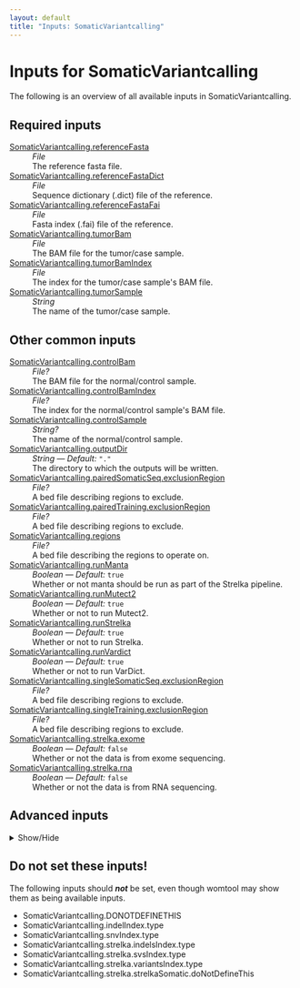 ```yaml
---
layout: default
title: "Inputs: SomaticVariantcalling"
---
```


# Inputs for SomaticVariantcalling

The following is an overview of all available inputs in
SomaticVariantcalling.


## Required inputs
<dl>
<dt id="SomaticVariantcalling.referenceFasta"><a href="#SomaticVariantcalling.referenceFasta">SomaticVariantcalling.referenceFasta</a></dt>
<dd>
    <i>File </i><br />
    The reference fasta file.
</dd>
<dt id="SomaticVariantcalling.referenceFastaDict"><a href="#SomaticVariantcalling.referenceFastaDict">SomaticVariantcalling.referenceFastaDict</a></dt>
<dd>
    <i>File </i><br />
    Sequence dictionary (.dict) file of the reference.
</dd>
<dt id="SomaticVariantcalling.referenceFastaFai"><a href="#SomaticVariantcalling.referenceFastaFai">SomaticVariantcalling.referenceFastaFai</a></dt>
<dd>
    <i>File </i><br />
    Fasta index (.fai) file of the reference.
</dd>
<dt id="SomaticVariantcalling.tumorBam"><a href="#SomaticVariantcalling.tumorBam">SomaticVariantcalling.tumorBam</a></dt>
<dd>
    <i>File </i><br />
    The BAM file for the tumor/case sample.
</dd>
<dt id="SomaticVariantcalling.tumorBamIndex"><a href="#SomaticVariantcalling.tumorBamIndex">SomaticVariantcalling.tumorBamIndex</a></dt>
<dd>
    <i>File </i><br />
    The index for the tumor/case sample's BAM file.
</dd>
<dt id="SomaticVariantcalling.tumorSample"><a href="#SomaticVariantcalling.tumorSample">SomaticVariantcalling.tumorSample</a></dt>
<dd>
    <i>String </i><br />
    The name of the tumor/case sample.
</dd>
</dl>

## Other common inputs
<dl>
<dt id="SomaticVariantcalling.controlBam"><a href="#SomaticVariantcalling.controlBam">SomaticVariantcalling.controlBam</a></dt>
<dd>
    <i>File? </i><br />
    The BAM file for the normal/control sample.
</dd>
<dt id="SomaticVariantcalling.controlBamIndex"><a href="#SomaticVariantcalling.controlBamIndex">SomaticVariantcalling.controlBamIndex</a></dt>
<dd>
    <i>File? </i><br />
    The index for the normal/control sample's BAM file.
</dd>
<dt id="SomaticVariantcalling.controlSample"><a href="#SomaticVariantcalling.controlSample">SomaticVariantcalling.controlSample</a></dt>
<dd>
    <i>String? </i><br />
    The name of the normal/control sample.
</dd>
<dt id="SomaticVariantcalling.outputDir"><a href="#SomaticVariantcalling.outputDir">SomaticVariantcalling.outputDir</a></dt>
<dd>
    <i>String </i><i>&mdash; Default:</i> <code>"."</code><br />
    The directory to which the outputs will be written.
</dd>
<dt id="SomaticVariantcalling.pairedSomaticSeq.exclusionRegion"><a href="#SomaticVariantcalling.pairedSomaticSeq.exclusionRegion">SomaticVariantcalling.pairedSomaticSeq.exclusionRegion</a></dt>
<dd>
    <i>File? </i><br />
    A bed file describing regions to exclude.
</dd>
<dt id="SomaticVariantcalling.pairedTraining.exclusionRegion"><a href="#SomaticVariantcalling.pairedTraining.exclusionRegion">SomaticVariantcalling.pairedTraining.exclusionRegion</a></dt>
<dd>
    <i>File? </i><br />
    A bed file describing regions to exclude.
</dd>
<dt id="SomaticVariantcalling.regions"><a href="#SomaticVariantcalling.regions">SomaticVariantcalling.regions</a></dt>
<dd>
    <i>File? </i><br />
    A bed file describing the regions to operate on.
</dd>
<dt id="SomaticVariantcalling.runManta"><a href="#SomaticVariantcalling.runManta">SomaticVariantcalling.runManta</a></dt>
<dd>
    <i>Boolean </i><i>&mdash; Default:</i> <code>true</code><br />
    Whether or not manta should be run as part of the Strelka pipeline.
</dd>
<dt id="SomaticVariantcalling.runMutect2"><a href="#SomaticVariantcalling.runMutect2">SomaticVariantcalling.runMutect2</a></dt>
<dd>
    <i>Boolean </i><i>&mdash; Default:</i> <code>true</code><br />
    Whether or not to run Mutect2.
</dd>
<dt id="SomaticVariantcalling.runStrelka"><a href="#SomaticVariantcalling.runStrelka">SomaticVariantcalling.runStrelka</a></dt>
<dd>
    <i>Boolean </i><i>&mdash; Default:</i> <code>true</code><br />
    Whether or not to run Strelka.
</dd>
<dt id="SomaticVariantcalling.runVardict"><a href="#SomaticVariantcalling.runVardict">SomaticVariantcalling.runVardict</a></dt>
<dd>
    <i>Boolean </i><i>&mdash; Default:</i> <code>true</code><br />
    Whether or not to run VarDict.
</dd>
<dt id="SomaticVariantcalling.singleSomaticSeq.exclusionRegion"><a href="#SomaticVariantcalling.singleSomaticSeq.exclusionRegion">SomaticVariantcalling.singleSomaticSeq.exclusionRegion</a></dt>
<dd>
    <i>File? </i><br />
    A bed file describing regions to exclude.
</dd>
<dt id="SomaticVariantcalling.singleTraining.exclusionRegion"><a href="#SomaticVariantcalling.singleTraining.exclusionRegion">SomaticVariantcalling.singleTraining.exclusionRegion</a></dt>
<dd>
    <i>File? </i><br />
    A bed file describing regions to exclude.
</dd>
<dt id="SomaticVariantcalling.strelka.exome"><a href="#SomaticVariantcalling.strelka.exome">SomaticVariantcalling.strelka.exome</a></dt>
<dd>
    <i>Boolean </i><i>&mdash; Default:</i> <code>false</code><br />
    Whether or not the data is from exome sequencing.
</dd>
<dt id="SomaticVariantcalling.strelka.rna"><a href="#SomaticVariantcalling.strelka.rna">SomaticVariantcalling.strelka.rna</a></dt>
<dd>
    <i>Boolean </i><i>&mdash; Default:</i> <code>false</code><br />
    Whether or not the data is from RNA sequencing.
</dd>
</dl>

## Advanced inputs
<details>
<summary> Show/Hide </summary>
<dl>
<dt id="SomaticVariantcalling.combineVariants.dockerImage"><a href="#SomaticVariantcalling.combineVariants.dockerImage">SomaticVariantcalling.combineVariants.dockerImage</a></dt>
<dd>
    <i>String </i><i>&mdash; Default:</i> <code>"broadinstitute/gatk3:3.8-1"</code><br />
    The docker image used for this task. Changing this may result in errors which the developers may choose not to address.
</dd>
<dt id="SomaticVariantcalling.combineVariants.filteredRecordsMergeType"><a href="#SomaticVariantcalling.combineVariants.filteredRecordsMergeType">SomaticVariantcalling.combineVariants.filteredRecordsMergeType</a></dt>
<dd>
    <i>String </i><i>&mdash; Default:</i> <code>"KEEP_IF_ANY_UNFILTERED"</code><br />
    Equivalent to CombineVariants' `--filteredrecordsmergetype` option.
</dd>
<dt id="SomaticVariantcalling.combineVariants.genotypeMergeOption"><a href="#SomaticVariantcalling.combineVariants.genotypeMergeOption">SomaticVariantcalling.combineVariants.genotypeMergeOption</a></dt>
<dd>
    <i>String </i><i>&mdash; Default:</i> <code>"UNIQUIFY"</code><br />
    Equivalent to CombineVariants' `--genotypemergeoption` option.
</dd>
<dt id="SomaticVariantcalling.combineVariants.javaXmx"><a href="#SomaticVariantcalling.combineVariants.javaXmx">SomaticVariantcalling.combineVariants.javaXmx</a></dt>
<dd>
    <i>String </i><i>&mdash; Default:</i> <code>"12G"</code><br />
    The maximum memory available to the program. Should be lower than `memory` to accommodate JVM overhead.
</dd>
<dt id="SomaticVariantcalling.combineVariants.memory"><a href="#SomaticVariantcalling.combineVariants.memory">SomaticVariantcalling.combineVariants.memory</a></dt>
<dd>
    <i>String </i><i>&mdash; Default:</i> <code>"13G"</code><br />
    The amount of memory this job will use.
</dd>
<dt id="SomaticVariantcalling.combineVariants.timeMinutes"><a href="#SomaticVariantcalling.combineVariants.timeMinutes">SomaticVariantcalling.combineVariants.timeMinutes</a></dt>
<dd>
    <i>Int </i><i>&mdash; Default:</i> <code>180</code><br />
    The maximum amount of time the job will run in minutes.
</dd>
<dt id="SomaticVariantcalling.dockerImages"><a href="#SomaticVariantcalling.dockerImages">SomaticVariantcalling.dockerImages</a></dt>
<dd>
    <i>Map[String,String] </i><i>&mdash; Default:</i> <code>{"picard": "quay.io/biocontainers/picard:2.23.2--0", "gatk4": "quay.io/biocontainers/gatk4:4.1.8.0--py38h37ae868_0", "chunked-scatter": "quay.io/biocontainers/chunked-scatter:1.0.0--py_0", "tabix": "quay.io/biocontainers/tabix:0.2.6--ha92aebf_0", "manta": "quay.io/biocontainers/manta:1.4.0--py27_1", "strelka": "quay.io/biocontainers/strelka:2.9.7--0", "vardict-java": "quay.io/biocontainers/vardict-java:1.5.8--1", "somaticseq": "lethalfang/somaticseq:3.1.0", "samtools": "quay.io/biocontainers/samtools:1.10--h9402c20_2"}</code><br />
    The docker images used. Changing this may result in errors which the developers may choose not to address.
</dd>
<dt id="SomaticVariantcalling.indelIndex.memory"><a href="#SomaticVariantcalling.indelIndex.memory">SomaticVariantcalling.indelIndex.memory</a></dt>
<dd>
    <i>String </i><i>&mdash; Default:</i> <code>"2G"</code><br />
    The amount of memory this job will use.
</dd>
<dt id="SomaticVariantcalling.indelIndex.timeMinutes"><a href="#SomaticVariantcalling.indelIndex.timeMinutes">SomaticVariantcalling.indelIndex.timeMinutes</a></dt>
<dd>
    <i>Int </i><i>&mdash; Default:</i> <code>1 + ceil(size(inputFile,"G"))</code><br />
    The maximum amount of time the job will run in minutes.
</dd>
<dt id="SomaticVariantcalling.mutect2.calculateContamination.javaXmx"><a href="#SomaticVariantcalling.mutect2.calculateContamination.javaXmx">SomaticVariantcalling.mutect2.calculateContamination.javaXmx</a></dt>
<dd>
    <i>String </i><i>&mdash; Default:</i> <code>"12G"</code><br />
    The maximum memory available to the program. Should be lower than `memory` to accommodate JVM overhead.
</dd>
<dt id="SomaticVariantcalling.mutect2.calculateContamination.memory"><a href="#SomaticVariantcalling.mutect2.calculateContamination.memory">SomaticVariantcalling.mutect2.calculateContamination.memory</a></dt>
<dd>
    <i>String </i><i>&mdash; Default:</i> <code>"13G"</code><br />
    The amount of memory this job will use.
</dd>
<dt id="SomaticVariantcalling.mutect2.calculateContamination.timeMinutes"><a href="#SomaticVariantcalling.mutect2.calculateContamination.timeMinutes">SomaticVariantcalling.mutect2.calculateContamination.timeMinutes</a></dt>
<dd>
    <i>Int </i><i>&mdash; Default:</i> <code>180</code><br />
    The maximum amount of time the job will run in minutes.
</dd>
<dt id="SomaticVariantcalling.mutect2.filterMutectCalls.javaXmx"><a href="#SomaticVariantcalling.mutect2.filterMutectCalls.javaXmx">SomaticVariantcalling.mutect2.filterMutectCalls.javaXmx</a></dt>
<dd>
    <i>String </i><i>&mdash; Default:</i> <code>"12G"</code><br />
    The maximum memory available to the program. Should be lower than `memory` to accommodate JVM overhead.
</dd>
<dt id="SomaticVariantcalling.mutect2.filterMutectCalls.memory"><a href="#SomaticVariantcalling.mutect2.filterMutectCalls.memory">SomaticVariantcalling.mutect2.filterMutectCalls.memory</a></dt>
<dd>
    <i>String </i><i>&mdash; Default:</i> <code>"13G"</code><br />
    The amount of memory this job will use.
</dd>
<dt id="SomaticVariantcalling.mutect2.filterMutectCalls.timeMinutes"><a href="#SomaticVariantcalling.mutect2.filterMutectCalls.timeMinutes">SomaticVariantcalling.mutect2.filterMutectCalls.timeMinutes</a></dt>
<dd>
    <i>Int </i><i>&mdash; Default:</i> <code>60</code><br />
    The maximum amount of time the job will run in minutes.
</dd>
<dt id="SomaticVariantcalling.mutect2.filterMutectCalls.uniqueAltReadCount"><a href="#SomaticVariantcalling.mutect2.filterMutectCalls.uniqueAltReadCount">SomaticVariantcalling.mutect2.filterMutectCalls.uniqueAltReadCount</a></dt>
<dd>
    <i>Int </i><i>&mdash; Default:</i> <code>4</code><br />
    Equivalent to FilterMutectCalls' `--unique-alt-read-count` option.
</dd>
<dt id="SomaticVariantcalling.mutect2.gatherVcfs.compressionLevel"><a href="#SomaticVariantcalling.mutect2.gatherVcfs.compressionLevel">SomaticVariantcalling.mutect2.gatherVcfs.compressionLevel</a></dt>
<dd>
    <i>Int </i><i>&mdash; Default:</i> <code>1</code><br />
    The compression level at which the BAM files are written.
</dd>
<dt id="SomaticVariantcalling.mutect2.gatherVcfs.javaXmx"><a href="#SomaticVariantcalling.mutect2.gatherVcfs.javaXmx">SomaticVariantcalling.mutect2.gatherVcfs.javaXmx</a></dt>
<dd>
    <i>String </i><i>&mdash; Default:</i> <code>"4G"</code><br />
    The maximum memory available to the program. Should be lower than `memory` to accommodate JVM overhead.
</dd>
<dt id="SomaticVariantcalling.mutect2.gatherVcfs.memory"><a href="#SomaticVariantcalling.mutect2.gatherVcfs.memory">SomaticVariantcalling.mutect2.gatherVcfs.memory</a></dt>
<dd>
    <i>String </i><i>&mdash; Default:</i> <code>"5G"</code><br />
    The amount of memory this job will use.
</dd>
<dt id="SomaticVariantcalling.mutect2.gatherVcfs.timeMinutes"><a href="#SomaticVariantcalling.mutect2.gatherVcfs.timeMinutes">SomaticVariantcalling.mutect2.gatherVcfs.timeMinutes</a></dt>
<dd>
    <i>Int </i><i>&mdash; Default:</i> <code>1 + ceil(size(inputVCFs,"G")) * 2</code><br />
    The maximum amount of time the job will run in minutes.
</dd>
<dt id="SomaticVariantcalling.mutect2.gatherVcfs.useJdkDeflater"><a href="#SomaticVariantcalling.mutect2.gatherVcfs.useJdkDeflater">SomaticVariantcalling.mutect2.gatherVcfs.useJdkDeflater</a></dt>
<dd>
    <i>Boolean </i><i>&mdash; Default:</i> <code>true</code><br />
    True, uses the java deflator to compress the BAM files. False uses the optimized intel deflater.
</dd>
<dt id="SomaticVariantcalling.mutect2.gatherVcfs.useJdkInflater"><a href="#SomaticVariantcalling.mutect2.gatherVcfs.useJdkInflater">SomaticVariantcalling.mutect2.gatherVcfs.useJdkInflater</a></dt>
<dd>
    <i>Boolean </i><i>&mdash; Default:</i> <code>true</code><br />
    True, uses the java inflater. False, uses the optimized intel inflater.
</dd>
<dt id="SomaticVariantcalling.mutect2.getPileupSummariesNormal.javaXmx"><a href="#SomaticVariantcalling.mutect2.getPileupSummariesNormal.javaXmx">SomaticVariantcalling.mutect2.getPileupSummariesNormal.javaXmx</a></dt>
<dd>
    <i>String </i><i>&mdash; Default:</i> <code>"12G"</code><br />
    The maximum memory available to the program. Should be lower than `memory` to accommodate JVM overhead.
</dd>
<dt id="SomaticVariantcalling.mutect2.getPileupSummariesNormal.memory"><a href="#SomaticVariantcalling.mutect2.getPileupSummariesNormal.memory">SomaticVariantcalling.mutect2.getPileupSummariesNormal.memory</a></dt>
<dd>
    <i>String </i><i>&mdash; Default:</i> <code>"13G"</code><br />
    The amount of memory this job will use.
</dd>
<dt id="SomaticVariantcalling.mutect2.getPileupSummariesNormal.timeMinutes"><a href="#SomaticVariantcalling.mutect2.getPileupSummariesNormal.timeMinutes">SomaticVariantcalling.mutect2.getPileupSummariesNormal.timeMinutes</a></dt>
<dd>
    <i>Int </i><i>&mdash; Default:</i> <code>120</code><br />
    The maximum amount of time the job will run in minutes.
</dd>
<dt id="SomaticVariantcalling.mutect2.getPileupSummariesTumor.javaXmx"><a href="#SomaticVariantcalling.mutect2.getPileupSummariesTumor.javaXmx">SomaticVariantcalling.mutect2.getPileupSummariesTumor.javaXmx</a></dt>
<dd>
    <i>String </i><i>&mdash; Default:</i> <code>"12G"</code><br />
    The maximum memory available to the program. Should be lower than `memory` to accommodate JVM overhead.
</dd>
<dt id="SomaticVariantcalling.mutect2.getPileupSummariesTumor.memory"><a href="#SomaticVariantcalling.mutect2.getPileupSummariesTumor.memory">SomaticVariantcalling.mutect2.getPileupSummariesTumor.memory</a></dt>
<dd>
    <i>String </i><i>&mdash; Default:</i> <code>"13G"</code><br />
    The amount of memory this job will use.
</dd>
<dt id="SomaticVariantcalling.mutect2.getPileupSummariesTumor.timeMinutes"><a href="#SomaticVariantcalling.mutect2.getPileupSummariesTumor.timeMinutes">SomaticVariantcalling.mutect2.getPileupSummariesTumor.timeMinutes</a></dt>
<dd>
    <i>Int </i><i>&mdash; Default:</i> <code>120</code><br />
    The maximum amount of time the job will run in minutes.
</dd>
<dt id="SomaticVariantcalling.mutect2.learnReadOrientationModel.javaXmx"><a href="#SomaticVariantcalling.mutect2.learnReadOrientationModel.javaXmx">SomaticVariantcalling.mutect2.learnReadOrientationModel.javaXmx</a></dt>
<dd>
    <i>String </i><i>&mdash; Default:</i> <code>"12G"</code><br />
    The maximum memory available to the program. Should be lower than `memory` to accommodate JVM overhead.
</dd>
<dt id="SomaticVariantcalling.mutect2.learnReadOrientationModel.memory"><a href="#SomaticVariantcalling.mutect2.learnReadOrientationModel.memory">SomaticVariantcalling.mutect2.learnReadOrientationModel.memory</a></dt>
<dd>
    <i>String </i><i>&mdash; Default:</i> <code>"13G"</code><br />
    The amount of memory this job will use.
</dd>
<dt id="SomaticVariantcalling.mutect2.learnReadOrientationModel.timeMinutes"><a href="#SomaticVariantcalling.mutect2.learnReadOrientationModel.timeMinutes">SomaticVariantcalling.mutect2.learnReadOrientationModel.timeMinutes</a></dt>
<dd>
    <i>Int </i><i>&mdash; Default:</i> <code>120</code><br />
    The maximum amount of time the job will run in minutes.
</dd>
<dt id="SomaticVariantcalling.mutect2.mergeStats.javaXmx"><a href="#SomaticVariantcalling.mutect2.mergeStats.javaXmx">SomaticVariantcalling.mutect2.mergeStats.javaXmx</a></dt>
<dd>
    <i>String </i><i>&mdash; Default:</i> <code>"14G"</code><br />
    The maximum memory available to the program. Should be lower than `memory` to accommodate JVM overhead.
</dd>
<dt id="SomaticVariantcalling.mutect2.mergeStats.memory"><a href="#SomaticVariantcalling.mutect2.mergeStats.memory">SomaticVariantcalling.mutect2.mergeStats.memory</a></dt>
<dd>
    <i>String </i><i>&mdash; Default:</i> <code>"15G"</code><br />
    The amount of memory this job will use.
</dd>
<dt id="SomaticVariantcalling.mutect2.mergeStats.timeMinutes"><a href="#SomaticVariantcalling.mutect2.mergeStats.timeMinutes">SomaticVariantcalling.mutect2.mergeStats.timeMinutes</a></dt>
<dd>
    <i>Int </i><i>&mdash; Default:</i> <code>30</code><br />
    The maximum amount of time the job will run in minutes.
</dd>
<dt id="SomaticVariantcalling.mutect2.mutect2.f1r2TarGz"><a href="#SomaticVariantcalling.mutect2.mutect2.f1r2TarGz">SomaticVariantcalling.mutect2.mutect2.f1r2TarGz</a></dt>
<dd>
    <i>String </i><i>&mdash; Default:</i> <code>"f1r2.tar.gz"</code><br />
    Equivalent to Mutect2's `--f1r2-tar-gz` option.
</dd>
<dt id="SomaticVariantcalling.mutect2.mutect2.germlineResource"><a href="#SomaticVariantcalling.mutect2.mutect2.germlineResource">SomaticVariantcalling.mutect2.mutect2.germlineResource</a></dt>
<dd>
    <i>File? </i><br />
    Equivalent to Mutect2's `--germline-resource` option.
</dd>
<dt id="SomaticVariantcalling.mutect2.mutect2.germlineResourceIndex"><a href="#SomaticVariantcalling.mutect2.mutect2.germlineResourceIndex">SomaticVariantcalling.mutect2.mutect2.germlineResourceIndex</a></dt>
<dd>
    <i>File? </i><br />
    The index for the germline resource.
</dd>
<dt id="SomaticVariantcalling.mutect2.mutect2.javaXmx"><a href="#SomaticVariantcalling.mutect2.mutect2.javaXmx">SomaticVariantcalling.mutect2.mutect2.javaXmx</a></dt>
<dd>
    <i>String </i><i>&mdash; Default:</i> <code>"4G"</code><br />
    The maximum memory available to the program. Should be lower than `memory` to accommodate JVM overhead.
</dd>
<dt id="SomaticVariantcalling.mutect2.mutect2.memory"><a href="#SomaticVariantcalling.mutect2.mutect2.memory">SomaticVariantcalling.mutect2.mutect2.memory</a></dt>
<dd>
    <i>String </i><i>&mdash; Default:</i> <code>"5G"</code><br />
    The amount of memory this job will use.
</dd>
<dt id="SomaticVariantcalling.mutect2.mutect2.outputStats"><a href="#SomaticVariantcalling.mutect2.mutect2.outputStats">SomaticVariantcalling.mutect2.mutect2.outputStats</a></dt>
<dd>
    <i>String </i><i>&mdash; Default:</i> <code>outputVcf + ".stats"</code><br />
    The location the output statistics should be written to.
</dd>
<dt id="SomaticVariantcalling.mutect2.mutect2.panelOfNormals"><a href="#SomaticVariantcalling.mutect2.mutect2.panelOfNormals">SomaticVariantcalling.mutect2.mutect2.panelOfNormals</a></dt>
<dd>
    <i>File? </i><br />
    Equivalent to Mutect2's `--panel-of-normals` option.
</dd>
<dt id="SomaticVariantcalling.mutect2.mutect2.panelOfNormalsIndex"><a href="#SomaticVariantcalling.mutect2.mutect2.panelOfNormalsIndex">SomaticVariantcalling.mutect2.mutect2.panelOfNormalsIndex</a></dt>
<dd>
    <i>File? </i><br />
    The index for the panel of normals.
</dd>
<dt id="SomaticVariantcalling.mutect2.mutect2.timeMinutes"><a href="#SomaticVariantcalling.mutect2.mutect2.timeMinutes">SomaticVariantcalling.mutect2.mutect2.timeMinutes</a></dt>
<dd>
    <i>Int </i><i>&mdash; Default:</i> <code>240</code><br />
    The maximum amount of time the job will run in minutes.
</dd>
<dt id="SomaticVariantcalling.mutect2.scatterList.memory"><a href="#SomaticVariantcalling.mutect2.scatterList.memory">SomaticVariantcalling.mutect2.scatterList.memory</a></dt>
<dd>
    <i>String </i><i>&mdash; Default:</i> <code>"256M"</code><br />
    The amount of memory this job will use.
</dd>
<dt id="SomaticVariantcalling.mutect2.scatterList.prefix"><a href="#SomaticVariantcalling.mutect2.scatterList.prefix">SomaticVariantcalling.mutect2.scatterList.prefix</a></dt>
<dd>
    <i>String </i><i>&mdash; Default:</i> <code>"scatters/scatter-"</code><br />
    The prefix of the ouput files. Output will be named like: <PREFIX><N>.bed, in which N is an incrementing number. Default 'scatter-'.
</dd>
<dt id="SomaticVariantcalling.mutect2.scatterList.timeMinutes"><a href="#SomaticVariantcalling.mutect2.scatterList.timeMinutes">SomaticVariantcalling.mutect2.scatterList.timeMinutes</a></dt>
<dd>
    <i>Int </i><i>&mdash; Default:</i> <code>2</code><br />
    The maximum amount of time the job will run in minutes.
</dd>
<dt id="SomaticVariantcalling.mutect2.scatterSize"><a href="#SomaticVariantcalling.mutect2.scatterSize">SomaticVariantcalling.mutect2.scatterSize</a></dt>
<dd>
    <i>Int? </i><br />
    The size of the scattered regions in bases. Scattering is used to speed up certain processes. The genome will be seperated into multiple chunks (scatters) which will be processed in their own job, allowing for parallel processing. Higher values will result in a lower number of jobs. The optimal value here will depend on the available resources.
</dd>
<dt id="SomaticVariantcalling.mutect2.scatterSizeMillions"><a href="#SomaticVariantcalling.mutect2.scatterSizeMillions">SomaticVariantcalling.mutect2.scatterSizeMillions</a></dt>
<dd>
    <i>Int </i><i>&mdash; Default:</i> <code>1000</code><br />
    Same as scatterSize, but is multiplied by 1000000 to get scatterSize. This allows for setting larger values more easily
</dd>
<dt id="SomaticVariantcalling.pairedSomaticSeq.jsmVCF"><a href="#SomaticVariantcalling.pairedSomaticSeq.jsmVCF">SomaticVariantcalling.pairedSomaticSeq.jsmVCF</a></dt>
<dd>
    <i>File? </i><br />
    A VCF as produced by jsm.
</dd>
<dt id="SomaticVariantcalling.pairedSomaticSeq.lofreqIndel"><a href="#SomaticVariantcalling.pairedSomaticSeq.lofreqIndel">SomaticVariantcalling.pairedSomaticSeq.lofreqIndel</a></dt>
<dd>
    <i>File? </i><br />
    An indel VCF as produced by lofreq.
</dd>
<dt id="SomaticVariantcalling.pairedSomaticSeq.lofreqSNV"><a href="#SomaticVariantcalling.pairedSomaticSeq.lofreqSNV">SomaticVariantcalling.pairedSomaticSeq.lofreqSNV</a></dt>
<dd>
    <i>File? </i><br />
    An SNV VCF as produced by lofreq.
</dd>
<dt id="SomaticVariantcalling.pairedSomaticSeq.memory"><a href="#SomaticVariantcalling.pairedSomaticSeq.memory">SomaticVariantcalling.pairedSomaticSeq.memory</a></dt>
<dd>
    <i>String </i><i>&mdash; Default:</i> <code>"2G"</code><br />
    The amount of memory this job will use.
</dd>
<dt id="SomaticVariantcalling.pairedSomaticSeq.museVCF"><a href="#SomaticVariantcalling.pairedSomaticSeq.museVCF">SomaticVariantcalling.pairedSomaticSeq.museVCF</a></dt>
<dd>
    <i>File? </i><br />
    A VCF as produced by muse.
</dd>
<dt id="SomaticVariantcalling.pairedSomaticSeq.scalpelVCF"><a href="#SomaticVariantcalling.pairedSomaticSeq.scalpelVCF">SomaticVariantcalling.pairedSomaticSeq.scalpelVCF</a></dt>
<dd>
    <i>File? </i><br />
    A VCF as produced by scalpel.
</dd>
<dt id="SomaticVariantcalling.pairedSomaticSeq.somaticsniperVCF"><a href="#SomaticVariantcalling.pairedSomaticSeq.somaticsniperVCF">SomaticVariantcalling.pairedSomaticSeq.somaticsniperVCF</a></dt>
<dd>
    <i>File? </i><br />
    A VCF as produced by somaticsniper.
</dd>
<dt id="SomaticVariantcalling.pairedSomaticSeq.threads"><a href="#SomaticVariantcalling.pairedSomaticSeq.threads">SomaticVariantcalling.pairedSomaticSeq.threads</a></dt>
<dd>
    <i>Int </i><i>&mdash; Default:</i> <code>1</code><br />
    The number of threads to use.
</dd>
<dt id="SomaticVariantcalling.pairedSomaticSeq.timeMinutes"><a href="#SomaticVariantcalling.pairedSomaticSeq.timeMinutes">SomaticVariantcalling.pairedSomaticSeq.timeMinutes</a></dt>
<dd>
    <i>Int </i><i>&mdash; Default:</i> <code>60</code><br />
    The maximum amount of time the job will run in minutes.
</dd>
<dt id="SomaticVariantcalling.pairedSomaticSeq.varscanIndel"><a href="#SomaticVariantcalling.pairedSomaticSeq.varscanIndel">SomaticVariantcalling.pairedSomaticSeq.varscanIndel</a></dt>
<dd>
    <i>File? </i><br />
    An indel VCF as produced by varscan.
</dd>
<dt id="SomaticVariantcalling.pairedSomaticSeq.varscanSNV"><a href="#SomaticVariantcalling.pairedSomaticSeq.varscanSNV">SomaticVariantcalling.pairedSomaticSeq.varscanSNV</a></dt>
<dd>
    <i>File? </i><br />
    An SNV VCF as produced by varscan.
</dd>
<dt id="SomaticVariantcalling.pairedTraining.memory"><a href="#SomaticVariantcalling.pairedTraining.memory">SomaticVariantcalling.pairedTraining.memory</a></dt>
<dd>
    <i>String </i><i>&mdash; Default:</i> <code>"2G"</code><br />
    The amount of memory this job will use.
</dd>
<dt id="SomaticVariantcalling.pairedTraining.threads"><a href="#SomaticVariantcalling.pairedTraining.threads">SomaticVariantcalling.pairedTraining.threads</a></dt>
<dd>
    <i>Int </i><i>&mdash; Default:</i> <code>1</code><br />
    The number of threads to use.
</dd>
<dt id="SomaticVariantcalling.pairedTraining.timeMinutes"><a href="#SomaticVariantcalling.pairedTraining.timeMinutes">SomaticVariantcalling.pairedTraining.timeMinutes</a></dt>
<dd>
    <i>Int </i><i>&mdash; Default:</i> <code>240</code><br />
    The maximum amount of time the job will run in minutes.
</dd>
<dt id="SomaticVariantcalling.runCombineVariants"><a href="#SomaticVariantcalling.runCombineVariants">SomaticVariantcalling.runCombineVariants</a></dt>
<dd>
    <i>Boolean </i><i>&mdash; Default:</i> <code>false</code><br />
    Whether or not to combine the variant calling results into one VCF file.
</dd>
<dt id="SomaticVariantcalling.singleSomaticSeq.lofreqVCF"><a href="#SomaticVariantcalling.singleSomaticSeq.lofreqVCF">SomaticVariantcalling.singleSomaticSeq.lofreqVCF</a></dt>
<dd>
    <i>File? </i><br />
    A VCF as produced by lofreq.
</dd>
<dt id="SomaticVariantcalling.singleSomaticSeq.memory"><a href="#SomaticVariantcalling.singleSomaticSeq.memory">SomaticVariantcalling.singleSomaticSeq.memory</a></dt>
<dd>
    <i>String </i><i>&mdash; Default:</i> <code>"2G"</code><br />
    The amount of memory this job will use.
</dd>
<dt id="SomaticVariantcalling.singleSomaticSeq.scalpelVCF"><a href="#SomaticVariantcalling.singleSomaticSeq.scalpelVCF">SomaticVariantcalling.singleSomaticSeq.scalpelVCF</a></dt>
<dd>
    <i>File? </i><br />
    A VCF as produced by scalpel.
</dd>
<dt id="SomaticVariantcalling.singleSomaticSeq.threads"><a href="#SomaticVariantcalling.singleSomaticSeq.threads">SomaticVariantcalling.singleSomaticSeq.threads</a></dt>
<dd>
    <i>Int </i><i>&mdash; Default:</i> <code>1</code><br />
    The number of threads to use.
</dd>
<dt id="SomaticVariantcalling.singleSomaticSeq.timeMinutes"><a href="#SomaticVariantcalling.singleSomaticSeq.timeMinutes">SomaticVariantcalling.singleSomaticSeq.timeMinutes</a></dt>
<dd>
    <i>Int </i><i>&mdash; Default:</i> <code>60</code><br />
    The maximum amount of time the job will run in minutes.
</dd>
<dt id="SomaticVariantcalling.singleSomaticSeq.varscanVCF"><a href="#SomaticVariantcalling.singleSomaticSeq.varscanVCF">SomaticVariantcalling.singleSomaticSeq.varscanVCF</a></dt>
<dd>
    <i>File? </i><br />
    A VCF as produced by varscan.
</dd>
<dt id="SomaticVariantcalling.singleTraining.memory"><a href="#SomaticVariantcalling.singleTraining.memory">SomaticVariantcalling.singleTraining.memory</a></dt>
<dd>
    <i>String </i><i>&mdash; Default:</i> <code>"2G"</code><br />
    The amount of memory this job will use.
</dd>
<dt id="SomaticVariantcalling.singleTraining.threads"><a href="#SomaticVariantcalling.singleTraining.threads">SomaticVariantcalling.singleTraining.threads</a></dt>
<dd>
    <i>Int </i><i>&mdash; Default:</i> <code>1</code><br />
    The number of threads to use.
</dd>
<dt id="SomaticVariantcalling.singleTraining.timeMinutes"><a href="#SomaticVariantcalling.singleTraining.timeMinutes">SomaticVariantcalling.singleTraining.timeMinutes</a></dt>
<dd>
    <i>Int </i><i>&mdash; Default:</i> <code>240</code><br />
    The maximum amount of time the job will run in minutes.
</dd>
<dt id="SomaticVariantcalling.sitesForContamination"><a href="#SomaticVariantcalling.sitesForContamination">SomaticVariantcalling.sitesForContamination</a></dt>
<dd>
    <i>File? </i><br />
    A bed file, vcf file or interval list with regions for GetPileupSummaries to operate on.
</dd>
<dt id="SomaticVariantcalling.sitesForContaminationIndex"><a href="#SomaticVariantcalling.sitesForContaminationIndex">SomaticVariantcalling.sitesForContaminationIndex</a></dt>
<dd>
    <i>File? </i><br />
    The index for the vcf file provided to sitesForContamination.
</dd>
<dt id="SomaticVariantcalling.snvIndex.memory"><a href="#SomaticVariantcalling.snvIndex.memory">SomaticVariantcalling.snvIndex.memory</a></dt>
<dd>
    <i>String </i><i>&mdash; Default:</i> <code>"2G"</code><br />
    The amount of memory this job will use.
</dd>
<dt id="SomaticVariantcalling.snvIndex.timeMinutes"><a href="#SomaticVariantcalling.snvIndex.timeMinutes">SomaticVariantcalling.snvIndex.timeMinutes</a></dt>
<dd>
    <i>Int </i><i>&mdash; Default:</i> <code>1 + ceil(size(inputFile,"G"))</code><br />
    The maximum amount of time the job will run in minutes.
</dd>
<dt id="SomaticVariantcalling.strelka.addGTFieldIndels.memory"><a href="#SomaticVariantcalling.strelka.addGTFieldIndels.memory">SomaticVariantcalling.strelka.addGTFieldIndels.memory</a></dt>
<dd>
    <i>String </i><i>&mdash; Default:</i> <code>"2G"</code><br />
    The amount of memory this job will use.
</dd>
<dt id="SomaticVariantcalling.strelka.addGTFieldIndels.outputVCFName"><a href="#SomaticVariantcalling.strelka.addGTFieldIndels.outputVCFName">SomaticVariantcalling.strelka.addGTFieldIndels.outputVCFName</a></dt>
<dd>
    <i>String </i><i>&mdash; Default:</i> <code>basename(strelkaVCF,".gz")</code><br />
    The location the output VCF file should be written to.
</dd>
<dt id="SomaticVariantcalling.strelka.addGTFieldIndels.timeMinutes"><a href="#SomaticVariantcalling.strelka.addGTFieldIndels.timeMinutes">SomaticVariantcalling.strelka.addGTFieldIndels.timeMinutes</a></dt>
<dd>
    <i>Int </i><i>&mdash; Default:</i> <code>20</code><br />
    The maximum amount of time the job will run in minutes.
</dd>
<dt id="SomaticVariantcalling.strelka.addGTFieldSVs.memory"><a href="#SomaticVariantcalling.strelka.addGTFieldSVs.memory">SomaticVariantcalling.strelka.addGTFieldSVs.memory</a></dt>
<dd>
    <i>String </i><i>&mdash; Default:</i> <code>"2G"</code><br />
    The amount of memory this job will use.
</dd>
<dt id="SomaticVariantcalling.strelka.addGTFieldSVs.outputVCFName"><a href="#SomaticVariantcalling.strelka.addGTFieldSVs.outputVCFName">SomaticVariantcalling.strelka.addGTFieldSVs.outputVCFName</a></dt>
<dd>
    <i>String </i><i>&mdash; Default:</i> <code>basename(strelkaVCF,".gz")</code><br />
    The location the output VCF file should be written to.
</dd>
<dt id="SomaticVariantcalling.strelka.addGTFieldSVs.timeMinutes"><a href="#SomaticVariantcalling.strelka.addGTFieldSVs.timeMinutes">SomaticVariantcalling.strelka.addGTFieldSVs.timeMinutes</a></dt>
<dd>
    <i>Int </i><i>&mdash; Default:</i> <code>20</code><br />
    The maximum amount of time the job will run in minutes.
</dd>
<dt id="SomaticVariantcalling.strelka.addGTFieldVariants.memory"><a href="#SomaticVariantcalling.strelka.addGTFieldVariants.memory">SomaticVariantcalling.strelka.addGTFieldVariants.memory</a></dt>
<dd>
    <i>String </i><i>&mdash; Default:</i> <code>"2G"</code><br />
    The amount of memory this job will use.
</dd>
<dt id="SomaticVariantcalling.strelka.addGTFieldVariants.outputVCFName"><a href="#SomaticVariantcalling.strelka.addGTFieldVariants.outputVCFName">SomaticVariantcalling.strelka.addGTFieldVariants.outputVCFName</a></dt>
<dd>
    <i>String </i><i>&mdash; Default:</i> <code>basename(strelkaVCF,".gz")</code><br />
    The location the output VCF file should be written to.
</dd>
<dt id="SomaticVariantcalling.strelka.addGTFieldVariants.timeMinutes"><a href="#SomaticVariantcalling.strelka.addGTFieldVariants.timeMinutes">SomaticVariantcalling.strelka.addGTFieldVariants.timeMinutes</a></dt>
<dd>
    <i>Int </i><i>&mdash; Default:</i> <code>20</code><br />
    The maximum amount of time the job will run in minutes.
</dd>
<dt id="SomaticVariantcalling.strelka.bedPrepare.memory"><a href="#SomaticVariantcalling.strelka.bedPrepare.memory">SomaticVariantcalling.strelka.bedPrepare.memory</a></dt>
<dd>
    <i>String </i><i>&mdash; Default:</i> <code>"2G"</code><br />
    The amount of memory this job will use.
</dd>
<dt id="SomaticVariantcalling.strelka.bedPrepare.timeMinutes"><a href="#SomaticVariantcalling.strelka.bedPrepare.timeMinutes">SomaticVariantcalling.strelka.bedPrepare.timeMinutes</a></dt>
<dd>
    <i>Int </i><i>&mdash; Default:</i> <code>1 + ceil(size(inputFile,"G"))</code><br />
    The maximum amount of time the job will run in minutes.
</dd>
<dt id="SomaticVariantcalling.strelka.combineVariants.dockerImage"><a href="#SomaticVariantcalling.strelka.combineVariants.dockerImage">SomaticVariantcalling.strelka.combineVariants.dockerImage</a></dt>
<dd>
    <i>String </i><i>&mdash; Default:</i> <code>"broadinstitute/gatk3:3.8-1"</code><br />
    The docker image used for this task. Changing this may result in errors which the developers may choose not to address.
</dd>
<dt id="SomaticVariantcalling.strelka.combineVariants.filteredRecordsMergeType"><a href="#SomaticVariantcalling.strelka.combineVariants.filteredRecordsMergeType">SomaticVariantcalling.strelka.combineVariants.filteredRecordsMergeType</a></dt>
<dd>
    <i>String </i><i>&mdash; Default:</i> <code>"KEEP_IF_ANY_UNFILTERED"</code><br />
    Equivalent to CombineVariants' `--filteredrecordsmergetype` option.
</dd>
<dt id="SomaticVariantcalling.strelka.combineVariants.genotypeMergeOption"><a href="#SomaticVariantcalling.strelka.combineVariants.genotypeMergeOption">SomaticVariantcalling.strelka.combineVariants.genotypeMergeOption</a></dt>
<dd>
    <i>String </i><i>&mdash; Default:</i> <code>"UNIQUIFY"</code><br />
    Equivalent to CombineVariants' `--genotypemergeoption` option.
</dd>
<dt id="SomaticVariantcalling.strelka.combineVariants.javaXmx"><a href="#SomaticVariantcalling.strelka.combineVariants.javaXmx">SomaticVariantcalling.strelka.combineVariants.javaXmx</a></dt>
<dd>
    <i>String </i><i>&mdash; Default:</i> <code>"12G"</code><br />
    The maximum memory available to the program. Should be lower than `memory` to accommodate JVM overhead.
</dd>
<dt id="SomaticVariantcalling.strelka.combineVariants.memory"><a href="#SomaticVariantcalling.strelka.combineVariants.memory">SomaticVariantcalling.strelka.combineVariants.memory</a></dt>
<dd>
    <i>String </i><i>&mdash; Default:</i> <code>"13G"</code><br />
    The amount of memory this job will use.
</dd>
<dt id="SomaticVariantcalling.strelka.combineVariants.timeMinutes"><a href="#SomaticVariantcalling.strelka.combineVariants.timeMinutes">SomaticVariantcalling.strelka.combineVariants.timeMinutes</a></dt>
<dd>
    <i>Int </i><i>&mdash; Default:</i> <code>180</code><br />
    The maximum amount of time the job will run in minutes.
</dd>
<dt id="SomaticVariantcalling.strelka.gatherIndels.compressionLevel"><a href="#SomaticVariantcalling.strelka.gatherIndels.compressionLevel">SomaticVariantcalling.strelka.gatherIndels.compressionLevel</a></dt>
<dd>
    <i>Int </i><i>&mdash; Default:</i> <code>1</code><br />
    The compression level at which the BAM files are written.
</dd>
<dt id="SomaticVariantcalling.strelka.gatherIndels.javaXmx"><a href="#SomaticVariantcalling.strelka.gatherIndels.javaXmx">SomaticVariantcalling.strelka.gatherIndels.javaXmx</a></dt>
<dd>
    <i>String </i><i>&mdash; Default:</i> <code>"4G"</code><br />
    The maximum memory available to the program. Should be lower than `memory` to accommodate JVM overhead.
</dd>
<dt id="SomaticVariantcalling.strelka.gatherIndels.memory"><a href="#SomaticVariantcalling.strelka.gatherIndels.memory">SomaticVariantcalling.strelka.gatherIndels.memory</a></dt>
<dd>
    <i>String </i><i>&mdash; Default:</i> <code>"5G"</code><br />
    The amount of memory this job will use.
</dd>
<dt id="SomaticVariantcalling.strelka.gatherIndels.timeMinutes"><a href="#SomaticVariantcalling.strelka.gatherIndels.timeMinutes">SomaticVariantcalling.strelka.gatherIndels.timeMinutes</a></dt>
<dd>
    <i>Int </i><i>&mdash; Default:</i> <code>1 + ceil(size(inputVCFs,"G")) * 2</code><br />
    The maximum amount of time the job will run in minutes.
</dd>
<dt id="SomaticVariantcalling.strelka.gatherIndels.useJdkDeflater"><a href="#SomaticVariantcalling.strelka.gatherIndels.useJdkDeflater">SomaticVariantcalling.strelka.gatherIndels.useJdkDeflater</a></dt>
<dd>
    <i>Boolean </i><i>&mdash; Default:</i> <code>true</code><br />
    True, uses the java deflator to compress the BAM files. False uses the optimized intel deflater.
</dd>
<dt id="SomaticVariantcalling.strelka.gatherIndels.useJdkInflater"><a href="#SomaticVariantcalling.strelka.gatherIndels.useJdkInflater">SomaticVariantcalling.strelka.gatherIndels.useJdkInflater</a></dt>
<dd>
    <i>Boolean </i><i>&mdash; Default:</i> <code>true</code><br />
    True, uses the java inflater. False, uses the optimized intel inflater.
</dd>
<dt id="SomaticVariantcalling.strelka.gatherSVs.compressionLevel"><a href="#SomaticVariantcalling.strelka.gatherSVs.compressionLevel">SomaticVariantcalling.strelka.gatherSVs.compressionLevel</a></dt>
<dd>
    <i>Int </i><i>&mdash; Default:</i> <code>1</code><br />
    The compression level at which the BAM files are written.
</dd>
<dt id="SomaticVariantcalling.strelka.gatherSVs.javaXmx"><a href="#SomaticVariantcalling.strelka.gatherSVs.javaXmx">SomaticVariantcalling.strelka.gatherSVs.javaXmx</a></dt>
<dd>
    <i>String </i><i>&mdash; Default:</i> <code>"4G"</code><br />
    The maximum memory available to the program. Should be lower than `memory` to accommodate JVM overhead.
</dd>
<dt id="SomaticVariantcalling.strelka.gatherSVs.memory"><a href="#SomaticVariantcalling.strelka.gatherSVs.memory">SomaticVariantcalling.strelka.gatherSVs.memory</a></dt>
<dd>
    <i>String </i><i>&mdash; Default:</i> <code>"5G"</code><br />
    The amount of memory this job will use.
</dd>
<dt id="SomaticVariantcalling.strelka.gatherSVs.timeMinutes"><a href="#SomaticVariantcalling.strelka.gatherSVs.timeMinutes">SomaticVariantcalling.strelka.gatherSVs.timeMinutes</a></dt>
<dd>
    <i>Int </i><i>&mdash; Default:</i> <code>1 + ceil(size(inputVCFs,"G")) * 2</code><br />
    The maximum amount of time the job will run in minutes.
</dd>
<dt id="SomaticVariantcalling.strelka.gatherSVs.useJdkDeflater"><a href="#SomaticVariantcalling.strelka.gatherSVs.useJdkDeflater">SomaticVariantcalling.strelka.gatherSVs.useJdkDeflater</a></dt>
<dd>
    <i>Boolean </i><i>&mdash; Default:</i> <code>true</code><br />
    True, uses the java deflator to compress the BAM files. False uses the optimized intel deflater.
</dd>
<dt id="SomaticVariantcalling.strelka.gatherSVs.useJdkInflater"><a href="#SomaticVariantcalling.strelka.gatherSVs.useJdkInflater">SomaticVariantcalling.strelka.gatherSVs.useJdkInflater</a></dt>
<dd>
    <i>Boolean </i><i>&mdash; Default:</i> <code>true</code><br />
    True, uses the java inflater. False, uses the optimized intel inflater.
</dd>
<dt id="SomaticVariantcalling.strelka.gatherVariants.compressionLevel"><a href="#SomaticVariantcalling.strelka.gatherVariants.compressionLevel">SomaticVariantcalling.strelka.gatherVariants.compressionLevel</a></dt>
<dd>
    <i>Int </i><i>&mdash; Default:</i> <code>1</code><br />
    The compression level at which the BAM files are written.
</dd>
<dt id="SomaticVariantcalling.strelka.gatherVariants.javaXmx"><a href="#SomaticVariantcalling.strelka.gatherVariants.javaXmx">SomaticVariantcalling.strelka.gatherVariants.javaXmx</a></dt>
<dd>
    <i>String </i><i>&mdash; Default:</i> <code>"4G"</code><br />
    The maximum memory available to the program. Should be lower than `memory` to accommodate JVM overhead.
</dd>
<dt id="SomaticVariantcalling.strelka.gatherVariants.memory"><a href="#SomaticVariantcalling.strelka.gatherVariants.memory">SomaticVariantcalling.strelka.gatherVariants.memory</a></dt>
<dd>
    <i>String </i><i>&mdash; Default:</i> <code>"5G"</code><br />
    The amount of memory this job will use.
</dd>
<dt id="SomaticVariantcalling.strelka.gatherVariants.timeMinutes"><a href="#SomaticVariantcalling.strelka.gatherVariants.timeMinutes">SomaticVariantcalling.strelka.gatherVariants.timeMinutes</a></dt>
<dd>
    <i>Int </i><i>&mdash; Default:</i> <code>1 + ceil(size(inputVCFs,"G")) * 2</code><br />
    The maximum amount of time the job will run in minutes.
</dd>
<dt id="SomaticVariantcalling.strelka.gatherVariants.useJdkDeflater"><a href="#SomaticVariantcalling.strelka.gatherVariants.useJdkDeflater">SomaticVariantcalling.strelka.gatherVariants.useJdkDeflater</a></dt>
<dd>
    <i>Boolean </i><i>&mdash; Default:</i> <code>true</code><br />
    True, uses the java deflator to compress the BAM files. False uses the optimized intel deflater.
</dd>
<dt id="SomaticVariantcalling.strelka.gatherVariants.useJdkInflater"><a href="#SomaticVariantcalling.strelka.gatherVariants.useJdkInflater">SomaticVariantcalling.strelka.gatherVariants.useJdkInflater</a></dt>
<dd>
    <i>Boolean </i><i>&mdash; Default:</i> <code>true</code><br />
    True, uses the java inflater. False, uses the optimized intel inflater.
</dd>
<dt id="SomaticVariantcalling.strelka.indelsIndex.memory"><a href="#SomaticVariantcalling.strelka.indelsIndex.memory">SomaticVariantcalling.strelka.indelsIndex.memory</a></dt>
<dd>
    <i>String </i><i>&mdash; Default:</i> <code>"2G"</code><br />
    The amount of memory this job will use.
</dd>
<dt id="SomaticVariantcalling.strelka.indelsIndex.timeMinutes"><a href="#SomaticVariantcalling.strelka.indelsIndex.timeMinutes">SomaticVariantcalling.strelka.indelsIndex.timeMinutes</a></dt>
<dd>
    <i>Int </i><i>&mdash; Default:</i> <code>1 + ceil(size(inputFile,"G"))</code><br />
    The maximum amount of time the job will run in minutes.
</dd>
<dt id="SomaticVariantcalling.strelka.mantaSomatic.cores"><a href="#SomaticVariantcalling.strelka.mantaSomatic.cores">SomaticVariantcalling.strelka.mantaSomatic.cores</a></dt>
<dd>
    <i>Int </i><i>&mdash; Default:</i> <code>1</code><br />
    The number of cores to use.
</dd>
<dt id="SomaticVariantcalling.strelka.mantaSomatic.memoryGb"><a href="#SomaticVariantcalling.strelka.mantaSomatic.memoryGb">SomaticVariantcalling.strelka.mantaSomatic.memoryGb</a></dt>
<dd>
    <i>Int </i><i>&mdash; Default:</i> <code>4</code><br />
    The amount of memory this job will use in Gigabytes.
</dd>
<dt id="SomaticVariantcalling.strelka.mantaSomatic.timeMinutes"><a href="#SomaticVariantcalling.strelka.mantaSomatic.timeMinutes">SomaticVariantcalling.strelka.mantaSomatic.timeMinutes</a></dt>
<dd>
    <i>Int </i><i>&mdash; Default:</i> <code>60</code><br />
    The maximum amount of time the job will run in minutes.
</dd>
<dt id="SomaticVariantcalling.strelka.scatterList.memory"><a href="#SomaticVariantcalling.strelka.scatterList.memory">SomaticVariantcalling.strelka.scatterList.memory</a></dt>
<dd>
    <i>String </i><i>&mdash; Default:</i> <code>"256M"</code><br />
    The amount of memory this job will use.
</dd>
<dt id="SomaticVariantcalling.strelka.scatterList.prefix"><a href="#SomaticVariantcalling.strelka.scatterList.prefix">SomaticVariantcalling.strelka.scatterList.prefix</a></dt>
<dd>
    <i>String </i><i>&mdash; Default:</i> <code>"scatters/scatter-"</code><br />
    The prefix of the ouput files. Output will be named like: <PREFIX><N>.bed, in which N is an incrementing number. Default 'scatter-'.
</dd>
<dt id="SomaticVariantcalling.strelka.scatterList.timeMinutes"><a href="#SomaticVariantcalling.strelka.scatterList.timeMinutes">SomaticVariantcalling.strelka.scatterList.timeMinutes</a></dt>
<dd>
    <i>Int </i><i>&mdash; Default:</i> <code>2</code><br />
    The maximum amount of time the job will run in minutes.
</dd>
<dt id="SomaticVariantcalling.strelka.scatterSize"><a href="#SomaticVariantcalling.strelka.scatterSize">SomaticVariantcalling.strelka.scatterSize</a></dt>
<dd>
    <i>Int? </i><br />
    The size of the scattered regions in bases. Scattering is used to speed up certain processes. The genome will be seperated into multiple chunks (scatters) which will be processed in their own job, allowing for parallel processing. Higher values will result in a lower number of jobs. The optimal value here will depend on the available resources.
</dd>
<dt id="SomaticVariantcalling.strelka.scatterSizeMillions"><a href="#SomaticVariantcalling.strelka.scatterSizeMillions">SomaticVariantcalling.strelka.scatterSizeMillions</a></dt>
<dd>
    <i>Int </i><i>&mdash; Default:</i> <code>1000</code><br />
    Same as scatterSize, but is multiplied by 1000000 to get scatterSize. This allows for setting larger values more easily
</dd>
<dt id="SomaticVariantcalling.strelka.strelkaGermline.cores"><a href="#SomaticVariantcalling.strelka.strelkaGermline.cores">SomaticVariantcalling.strelka.strelkaGermline.cores</a></dt>
<dd>
    <i>Int </i><i>&mdash; Default:</i> <code>1</code><br />
    The number of cores to use.
</dd>
<dt id="SomaticVariantcalling.strelka.strelkaGermline.memoryGb"><a href="#SomaticVariantcalling.strelka.strelkaGermline.memoryGb">SomaticVariantcalling.strelka.strelkaGermline.memoryGb</a></dt>
<dd>
    <i>Int </i><i>&mdash; Default:</i> <code>4</code><br />
    The amount of memory this job will use in Gigabytes.
</dd>
<dt id="SomaticVariantcalling.strelka.strelkaGermline.timeMinutes"><a href="#SomaticVariantcalling.strelka.strelkaGermline.timeMinutes">SomaticVariantcalling.strelka.strelkaGermline.timeMinutes</a></dt>
<dd>
    <i>Int </i><i>&mdash; Default:</i> <code>90</code><br />
    The maximum amount of time the job will run in minutes.
</dd>
<dt id="SomaticVariantcalling.strelka.strelkaSomatic.cores"><a href="#SomaticVariantcalling.strelka.strelkaSomatic.cores">SomaticVariantcalling.strelka.strelkaSomatic.cores</a></dt>
<dd>
    <i>Int </i><i>&mdash; Default:</i> <code>1</code><br />
    The number of cores to use.
</dd>
<dt id="SomaticVariantcalling.strelka.strelkaSomatic.memoryGb"><a href="#SomaticVariantcalling.strelka.strelkaSomatic.memoryGb">SomaticVariantcalling.strelka.strelkaSomatic.memoryGb</a></dt>
<dd>
    <i>Int </i><i>&mdash; Default:</i> <code>4</code><br />
    The amount of memory this job will use in Gigabytes.
</dd>
<dt id="SomaticVariantcalling.strelka.strelkaSomatic.timeMinutes"><a href="#SomaticVariantcalling.strelka.strelkaSomatic.timeMinutes">SomaticVariantcalling.strelka.strelkaSomatic.timeMinutes</a></dt>
<dd>
    <i>Int </i><i>&mdash; Default:</i> <code>90</code><br />
    The maximum amount of time the job will run in minutes.
</dd>
<dt id="SomaticVariantcalling.strelka.svsIndex.memory"><a href="#SomaticVariantcalling.strelka.svsIndex.memory">SomaticVariantcalling.strelka.svsIndex.memory</a></dt>
<dd>
    <i>String </i><i>&mdash; Default:</i> <code>"2G"</code><br />
    The amount of memory this job will use.
</dd>
<dt id="SomaticVariantcalling.strelka.svsIndex.timeMinutes"><a href="#SomaticVariantcalling.strelka.svsIndex.timeMinutes">SomaticVariantcalling.strelka.svsIndex.timeMinutes</a></dt>
<dd>
    <i>Int </i><i>&mdash; Default:</i> <code>1 + ceil(size(inputFile,"G"))</code><br />
    The maximum amount of time the job will run in minutes.
</dd>
<dt id="SomaticVariantcalling.strelka.variantsIndex.memory"><a href="#SomaticVariantcalling.strelka.variantsIndex.memory">SomaticVariantcalling.strelka.variantsIndex.memory</a></dt>
<dd>
    <i>String </i><i>&mdash; Default:</i> <code>"2G"</code><br />
    The amount of memory this job will use.
</dd>
<dt id="SomaticVariantcalling.strelka.variantsIndex.timeMinutes"><a href="#SomaticVariantcalling.strelka.variantsIndex.timeMinutes">SomaticVariantcalling.strelka.variantsIndex.timeMinutes</a></dt>
<dd>
    <i>Int </i><i>&mdash; Default:</i> <code>1 + ceil(size(inputFile,"G"))</code><br />
    The maximum amount of time the job will run in minutes.
</dd>
<dt id="SomaticVariantcalling.trainingSet"><a href="#SomaticVariantcalling.trainingSet">SomaticVariantcalling.trainingSet</a></dt>
<dd>
    <i>struct(jsmVCF : File?, lofreqIndel : File?, lofreqSNV : File?, museVCF : File?, mutect2VCF : File?, normalBam : File?, normalBamIndex : File?, scalpelVCF : File?, somaticsniperVCF : File?, strelkaIndel : File?, strelkaSNV : File?, truthIndel : File, truthSNV : File, tumorBam : File, tumorBamIndex : File, vardictVCF : File?, varscanIndel : File?, varscanSNV : File?)? </i><br />
    VCF files used to train somaticseq.
</dd>
<dt id="SomaticVariantcalling.vardict.filterSupplementaryAlignments"><a href="#SomaticVariantcalling.vardict.filterSupplementaryAlignments">SomaticVariantcalling.vardict.filterSupplementaryAlignments</a></dt>
<dd>
    <i>Boolean </i><i>&mdash; Default:</i> <code>false</code><br />
    Whether or not supplementary reads should be filtered before vardict is run.
</dd>
<dt id="SomaticVariantcalling.vardict.filterSupplementaryControl.excludeSpecificFilter"><a href="#SomaticVariantcalling.vardict.filterSupplementaryControl.excludeSpecificFilter">SomaticVariantcalling.vardict.filterSupplementaryControl.excludeSpecificFilter</a></dt>
<dd>
    <i>Int? </i><br />
    Equivalent to samtools view's `-G` option.
</dd>
<dt id="SomaticVariantcalling.vardict.filterSupplementaryControl.includeFilter"><a href="#SomaticVariantcalling.vardict.filterSupplementaryControl.includeFilter">SomaticVariantcalling.vardict.filterSupplementaryControl.includeFilter</a></dt>
<dd>
    <i>Int? </i><br />
    Equivalent to samtools view's `-f` option.
</dd>
<dt id="SomaticVariantcalling.vardict.filterSupplementaryControl.MAPQthreshold"><a href="#SomaticVariantcalling.vardict.filterSupplementaryControl.MAPQthreshold">SomaticVariantcalling.vardict.filterSupplementaryControl.MAPQthreshold</a></dt>
<dd>
    <i>Int? </i><br />
    Equivalent to samtools view's `-q` option.
</dd>
<dt id="SomaticVariantcalling.vardict.filterSupplementaryControl.memory"><a href="#SomaticVariantcalling.vardict.filterSupplementaryControl.memory">SomaticVariantcalling.vardict.filterSupplementaryControl.memory</a></dt>
<dd>
    <i>String </i><i>&mdash; Default:</i> <code>"1G"</code><br />
    The amount of memory this job will use.
</dd>
<dt id="SomaticVariantcalling.vardict.filterSupplementaryControl.referenceFasta"><a href="#SomaticVariantcalling.vardict.filterSupplementaryControl.referenceFasta">SomaticVariantcalling.vardict.filterSupplementaryControl.referenceFasta</a></dt>
<dd>
    <i>File? </i><br />
    The reference fasta file also used for mapping.
</dd>
<dt id="SomaticVariantcalling.vardict.filterSupplementaryControl.threads"><a href="#SomaticVariantcalling.vardict.filterSupplementaryControl.threads">SomaticVariantcalling.vardict.filterSupplementaryControl.threads</a></dt>
<dd>
    <i>Int </i><i>&mdash; Default:</i> <code>1</code><br />
    The number of threads to use.
</dd>
<dt id="SomaticVariantcalling.vardict.filterSupplementaryControl.timeMinutes"><a href="#SomaticVariantcalling.vardict.filterSupplementaryControl.timeMinutes">SomaticVariantcalling.vardict.filterSupplementaryControl.timeMinutes</a></dt>
<dd>
    <i>Int </i><i>&mdash; Default:</i> <code>1 + ceil((size(inFile,"G") * 5))</code><br />
    The maximum amount of time the job will run in minutes.
</dd>
<dt id="SomaticVariantcalling.vardict.filterSupplementaryControl.uncompressedBamOutput"><a href="#SomaticVariantcalling.vardict.filterSupplementaryControl.uncompressedBamOutput">SomaticVariantcalling.vardict.filterSupplementaryControl.uncompressedBamOutput</a></dt>
<dd>
    <i>Boolean </i><i>&mdash; Default:</i> <code>false</code><br />
    Equivalent to samtools view's `-u` flag.
</dd>
<dt id="SomaticVariantcalling.vardict.filterSupplementaryTumor.excludeSpecificFilter"><a href="#SomaticVariantcalling.vardict.filterSupplementaryTumor.excludeSpecificFilter">SomaticVariantcalling.vardict.filterSupplementaryTumor.excludeSpecificFilter</a></dt>
<dd>
    <i>Int? </i><br />
    Equivalent to samtools view's `-G` option.
</dd>
<dt id="SomaticVariantcalling.vardict.filterSupplementaryTumor.includeFilter"><a href="#SomaticVariantcalling.vardict.filterSupplementaryTumor.includeFilter">SomaticVariantcalling.vardict.filterSupplementaryTumor.includeFilter</a></dt>
<dd>
    <i>Int? </i><br />
    Equivalent to samtools view's `-f` option.
</dd>
<dt id="SomaticVariantcalling.vardict.filterSupplementaryTumor.MAPQthreshold"><a href="#SomaticVariantcalling.vardict.filterSupplementaryTumor.MAPQthreshold">SomaticVariantcalling.vardict.filterSupplementaryTumor.MAPQthreshold</a></dt>
<dd>
    <i>Int? </i><br />
    Equivalent to samtools view's `-q` option.
</dd>
<dt id="SomaticVariantcalling.vardict.filterSupplementaryTumor.memory"><a href="#SomaticVariantcalling.vardict.filterSupplementaryTumor.memory">SomaticVariantcalling.vardict.filterSupplementaryTumor.memory</a></dt>
<dd>
    <i>String </i><i>&mdash; Default:</i> <code>"1G"</code><br />
    The amount of memory this job will use.
</dd>
<dt id="SomaticVariantcalling.vardict.filterSupplementaryTumor.referenceFasta"><a href="#SomaticVariantcalling.vardict.filterSupplementaryTumor.referenceFasta">SomaticVariantcalling.vardict.filterSupplementaryTumor.referenceFasta</a></dt>
<dd>
    <i>File? </i><br />
    The reference fasta file also used for mapping.
</dd>
<dt id="SomaticVariantcalling.vardict.filterSupplementaryTumor.threads"><a href="#SomaticVariantcalling.vardict.filterSupplementaryTumor.threads">SomaticVariantcalling.vardict.filterSupplementaryTumor.threads</a></dt>
<dd>
    <i>Int </i><i>&mdash; Default:</i> <code>1</code><br />
    The number of threads to use.
</dd>
<dt id="SomaticVariantcalling.vardict.filterSupplementaryTumor.timeMinutes"><a href="#SomaticVariantcalling.vardict.filterSupplementaryTumor.timeMinutes">SomaticVariantcalling.vardict.filterSupplementaryTumor.timeMinutes</a></dt>
<dd>
    <i>Int </i><i>&mdash; Default:</i> <code>1 + ceil((size(inFile,"G") * 5))</code><br />
    The maximum amount of time the job will run in minutes.
</dd>
<dt id="SomaticVariantcalling.vardict.filterSupplementaryTumor.uncompressedBamOutput"><a href="#SomaticVariantcalling.vardict.filterSupplementaryTumor.uncompressedBamOutput">SomaticVariantcalling.vardict.filterSupplementaryTumor.uncompressedBamOutput</a></dt>
<dd>
    <i>Boolean </i><i>&mdash; Default:</i> <code>false</code><br />
    Equivalent to samtools view's `-u` flag.
</dd>
<dt id="SomaticVariantcalling.vardict.gatherVcfs.javaXmx"><a href="#SomaticVariantcalling.vardict.gatherVcfs.javaXmx">SomaticVariantcalling.vardict.gatherVcfs.javaXmx</a></dt>
<dd>
    <i>String </i><i>&mdash; Default:</i> <code>"8G"</code><br />
    The maximum memory available to the program. Should be lower than `memory` to accommodate JVM overhead.
</dd>
<dt id="SomaticVariantcalling.vardict.gatherVcfs.memory"><a href="#SomaticVariantcalling.vardict.gatherVcfs.memory">SomaticVariantcalling.vardict.gatherVcfs.memory</a></dt>
<dd>
    <i>String </i><i>&mdash; Default:</i> <code>"9G"</code><br />
    The amount of memory this job will use.
</dd>
<dt id="SomaticVariantcalling.vardict.gatherVcfs.timeMinutes"><a href="#SomaticVariantcalling.vardict.gatherVcfs.timeMinutes">SomaticVariantcalling.vardict.gatherVcfs.timeMinutes</a></dt>
<dd>
    <i>Int </i><i>&mdash; Default:</i> <code>1 + ceil((size(vcfFiles,"G") * 5))</code><br />
    The maximum amount of time the job will run in minutes.
</dd>
<dt id="SomaticVariantcalling.vardict.scatterList.chunkSize"><a href="#SomaticVariantcalling.vardict.scatterList.chunkSize">SomaticVariantcalling.vardict.scatterList.chunkSize</a></dt>
<dd>
    <i>Int? </i><br />
    Equivalent to chunked-scatter's `-c` option.
</dd>
<dt id="SomaticVariantcalling.vardict.scatterList.memory"><a href="#SomaticVariantcalling.vardict.scatterList.memory">SomaticVariantcalling.vardict.scatterList.memory</a></dt>
<dd>
    <i>String </i><i>&mdash; Default:</i> <code>"256M"</code><br />
    The amount of memory this job will use.
</dd>
<dt id="SomaticVariantcalling.vardict.scatterList.minimumBasesPerFile"><a href="#SomaticVariantcalling.vardict.scatterList.minimumBasesPerFile">SomaticVariantcalling.vardict.scatterList.minimumBasesPerFile</a></dt>
<dd>
    <i>Int? </i><br />
    Equivalent to chunked-scatter's `-m` option.
</dd>
<dt id="SomaticVariantcalling.vardict.scatterList.overlap"><a href="#SomaticVariantcalling.vardict.scatterList.overlap">SomaticVariantcalling.vardict.scatterList.overlap</a></dt>
<dd>
    <i>Int? </i><br />
    Equivalent to chunked-scatter's `-o` option.
</dd>
<dt id="SomaticVariantcalling.vardict.scatterList.prefix"><a href="#SomaticVariantcalling.vardict.scatterList.prefix">SomaticVariantcalling.vardict.scatterList.prefix</a></dt>
<dd>
    <i>String </i><i>&mdash; Default:</i> <code>"./scatter"</code><br />
    The prefix for the output files.
</dd>
<dt id="SomaticVariantcalling.vardict.scatterList.splitContigs"><a href="#SomaticVariantcalling.vardict.scatterList.splitContigs">SomaticVariantcalling.vardict.scatterList.splitContigs</a></dt>
<dd>
    <i>Boolean </i><i>&mdash; Default:</i> <code>false</code><br />
    If set, contigs are allowed to be split up over multiple files.
</dd>
<dt id="SomaticVariantcalling.vardict.scatterList.timeMinutes"><a href="#SomaticVariantcalling.vardict.scatterList.timeMinutes">SomaticVariantcalling.vardict.scatterList.timeMinutes</a></dt>
<dd>
    <i>Int </i><i>&mdash; Default:</i> <code>2</code><br />
    The maximum amount of time the job will run in minutes.
</dd>
<dt id="SomaticVariantcalling.vardict.varDict.chromosomeColumn"><a href="#SomaticVariantcalling.vardict.varDict.chromosomeColumn">SomaticVariantcalling.vardict.varDict.chromosomeColumn</a></dt>
<dd>
    <i>Int </i><i>&mdash; Default:</i> <code>1</code><br />
    Equivalent to vardict-java's `-c` option.
</dd>
<dt id="SomaticVariantcalling.vardict.varDict.endColumn"><a href="#SomaticVariantcalling.vardict.varDict.endColumn">SomaticVariantcalling.vardict.varDict.endColumn</a></dt>
<dd>
    <i>Int </i><i>&mdash; Default:</i> <code>3</code><br />
    Equivalent to vardict-java's `-E` option.
</dd>
<dt id="SomaticVariantcalling.vardict.varDict.geneColumn"><a href="#SomaticVariantcalling.vardict.varDict.geneColumn">SomaticVariantcalling.vardict.varDict.geneColumn</a></dt>
<dd>
    <i>Int </i><i>&mdash; Default:</i> <code>4</code><br />
    Equivalent to vardict-java's `-g` option.
</dd>
<dt id="SomaticVariantcalling.vardict.varDict.javaXmx"><a href="#SomaticVariantcalling.vardict.varDict.javaXmx">SomaticVariantcalling.vardict.varDict.javaXmx</a></dt>
<dd>
    <i>String </i><i>&mdash; Default:</i> <code>"16G"</code><br />
    The maximum memory available to the program. Should be lower than `memory` to accommodate JVM overhead.
</dd>
<dt id="SomaticVariantcalling.vardict.varDict.mappingQuality"><a href="#SomaticVariantcalling.vardict.varDict.mappingQuality">SomaticVariantcalling.vardict.varDict.mappingQuality</a></dt>
<dd>
    <i>Float </i><i>&mdash; Default:</i> <code>20</code><br />
    Equivalent to var2vcf_paired.pl or var2vcf_valid.pl's `-Q` option.
</dd>
<dt id="SomaticVariantcalling.vardict.varDict.memory"><a href="#SomaticVariantcalling.vardict.varDict.memory">SomaticVariantcalling.vardict.varDict.memory</a></dt>
<dd>
    <i>String </i><i>&mdash; Default:</i> <code>"18G"</code><br />
    The amount of memory this job will use.
</dd>
<dt id="SomaticVariantcalling.vardict.varDict.minimumAlleleFrequency"><a href="#SomaticVariantcalling.vardict.varDict.minimumAlleleFrequency">SomaticVariantcalling.vardict.varDict.minimumAlleleFrequency</a></dt>
<dd>
    <i>Float </i><i>&mdash; Default:</i> <code>0.02</code><br />
    Equivalent to var2vcf_paired.pl or var2vcf_valid.pl's `-f` option.
</dd>
<dt id="SomaticVariantcalling.vardict.varDict.minimumTotalDepth"><a href="#SomaticVariantcalling.vardict.varDict.minimumTotalDepth">SomaticVariantcalling.vardict.varDict.minimumTotalDepth</a></dt>
<dd>
    <i>Int </i><i>&mdash; Default:</i> <code>8</code><br />
    Equivalent to var2vcf_paired.pl or var2vcf_valid.pl's `-d` option.
</dd>
<dt id="SomaticVariantcalling.vardict.varDict.minimumVariantDepth"><a href="#SomaticVariantcalling.vardict.varDict.minimumVariantDepth">SomaticVariantcalling.vardict.varDict.minimumVariantDepth</a></dt>
<dd>
    <i>Int </i><i>&mdash; Default:</i> <code>4</code><br />
    Equivalent to var2vcf_paired.pl or var2vcf_valid.pl's `-v` option.
</dd>
<dt id="SomaticVariantcalling.vardict.varDict.outputAllVariantsAtSamePosition"><a href="#SomaticVariantcalling.vardict.varDict.outputAllVariantsAtSamePosition">SomaticVariantcalling.vardict.varDict.outputAllVariantsAtSamePosition</a></dt>
<dd>
    <i>Boolean </i><i>&mdash; Default:</i> <code>true</code><br />
    Equivalent to var2vcf_paired.pl or var2vcf_valid.pl's `-A` flag.
</dd>
<dt id="SomaticVariantcalling.vardict.varDict.outputCandidateSomaticOnly"><a href="#SomaticVariantcalling.vardict.varDict.outputCandidateSomaticOnly">SomaticVariantcalling.vardict.varDict.outputCandidateSomaticOnly</a></dt>
<dd>
    <i>Boolean </i><i>&mdash; Default:</i> <code>true</code><br />
    Equivalent to var2vcf_paired.pl or var2vcf_valid.pl's `-M` flag.
</dd>
<dt id="SomaticVariantcalling.vardict.varDict.startColumn"><a href="#SomaticVariantcalling.vardict.varDict.startColumn">SomaticVariantcalling.vardict.varDict.startColumn</a></dt>
<dd>
    <i>Int </i><i>&mdash; Default:</i> <code>2</code><br />
    Equivalent to vardict-java's `-S` option.
</dd>
<dt id="SomaticVariantcalling.vardict.varDict.threads"><a href="#SomaticVariantcalling.vardict.varDict.threads">SomaticVariantcalling.vardict.varDict.threads</a></dt>
<dd>
    <i>Int </i><i>&mdash; Default:</i> <code>1</code><br />
    The number of threads to use.
</dd>
<dt id="SomaticVariantcalling.vardict.varDict.timeMinutes"><a href="#SomaticVariantcalling.vardict.varDict.timeMinutes">SomaticVariantcalling.vardict.varDict.timeMinutes</a></dt>
<dd>
    <i>Int </i><i>&mdash; Default:</i> <code>300</code><br />
    The maximum amount of time the job will run in minutes.
</dd>
<dt id="SomaticVariantcalling.variantsForContamination"><a href="#SomaticVariantcalling.variantsForContamination">SomaticVariantcalling.variantsForContamination</a></dt>
<dd>
    <i>File? </i><br />
    A VCF file with common variants.
</dd>
<dt id="SomaticVariantcalling.variantsForContaminationIndex"><a href="#SomaticVariantcalling.variantsForContaminationIndex">SomaticVariantcalling.variantsForContaminationIndex</a></dt>
<dd>
    <i>File? </i><br />
    The index of the common variants VCF file.
</dd>
</dl>
</details>





## Do not set these inputs!
The following inputs should ***not*** be set, even though womtool may
show them as being available inputs.

* SomaticVariantcalling.DONOTDEFINETHIS
* SomaticVariantcalling.indelIndex.type
* SomaticVariantcalling.snvIndex.type
* SomaticVariantcalling.strelka.indelsIndex.type
* SomaticVariantcalling.strelka.svsIndex.type
* SomaticVariantcalling.strelka.variantsIndex.type
* SomaticVariantcalling.strelka.strelkaSomatic.doNotDefineThis
